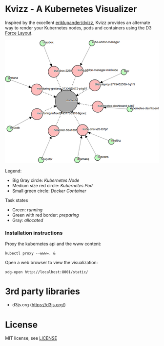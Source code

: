 # Kvizz - A Kubernetes Visualizer
Inspired by the excellent [eriklupander/dvizz](https://github.com/eriklupander/dvizz.git), Kvizz provides an alternate way to render your Kubernetes nodes, pods and containers using the D3 [Force Layout](https://github.com/d3/d3-3.x-api-reference/blob/master/Force-Layout.md).

![Kvizz image](kvizz1.png)

Legend:
- Big Gray circle: *Kubernetes Node*
- Medium size red circle: *Kubernetes Pod*
- Small green circle: *Docker Container*

Task states
- Green: *running*
- Green with red border: *preparing*
- Gray: *allocated*

### Installation instructions

Proxy the kubernetes api and the www content:

    kubectl proxy --www=. &

Open a web browser to view the visualization:

    xdg-open http://localhost:8001/static/

# 3rd party libraries
- d3js.org (https://d3js.org/)

# License
MIT license, see [LICENSE](LICENSE)
